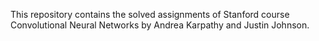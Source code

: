 This repository contains the solved assignments of Stanford course Convolutional Neural Networks by Andrea Karpathy and Justin Johnson.
